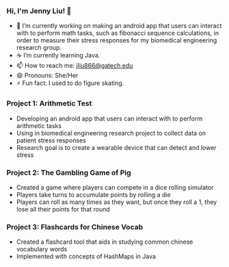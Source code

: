 ### Hi, I'm Jenny Liu! 👋

- 📱 I’m currently working on making an android app that users can interact with to perform math tasks, such as fibonacci sequence calculations, in order to measure their stress responses for my biomedical engineering research group.
- ☕ I’m currently learning Java.
- 📫 How to reach me: jliu866@gatech.edu
- 😄 Pronouns: She/Her
- ⚡ Fun fact: I used to do figure skating.

### Project 1: Arithmetic Test
* Developing an android app that users can interact with to perform arithmetic tasks
* Using in biomedical engineering research project to collect data on patient stress responses
* Research goal is to create a wearable device that can detect and lower stress

### Project 2: The Gambling Game of Pig
* Created a game where players can compete in a dice rolling simulator
* Players take turns to accumulate points by rolling a die
* Players can roll as many times as they want, but once they roll a 1, they lose all their points for that round

### Project 3: Flashcards for Chinese Vocab
* Created a flashcard tool that aids in studying common chinese vocabulary words
* Implemented with concepts of HashMaps in Java
